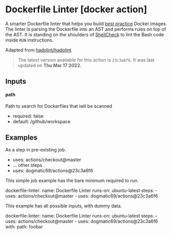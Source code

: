 <!-- NOTICE: Auto generated file! -->
# Dockerfile Linter [docker action]

A smarter Dockerfile linter that helps you build [best practice][] Docker
images. The linter is parsing the Dockerfile into an AST and performs rules
on top of the AST. It is standing on the shoulders of [ShellCheck][] to lint
the Bash code inside `RUN` instructions.

Adapted from [hadolint/hadolint](https://github.com/hadolint/hadolint)

[best practice]: https://dockr.ly/3cMOnq4
[ShellCheck]: https://github.com/koalaman/shellcheck


> The latest version available for this action is `23c3a6f6`. It was last
updated on **Thu Mar 17 2022**.

## Inputs

#### path

Path to search for Dockerfiles that iwll be scanned

- required: false
- default: /github/workspace


## Examples

As a step in pre-existing job.

  - uses: actions/checkout@master
  - ... other steps
  - uses: dogmatic69/actions@23c3a6f6


This simple job example has the bare minimum required to run.

  dockerfile-linter:
    name: Dockerfile Linter
    runs-on: ubuntu-latest
    steps:
      - uses: actions/checkout@master
      - uses: dogmatic69/actions@23c3a6f6

This example has all possible inputs, with dummy data.

  dockerfile-linter:
    name: Dockerfile Linter
      runs-on: ubuntu-latest
      steps:
        - uses: actions/checkout@master
        - uses: dogmatic69/actions@23c3a6f6
        with:
          path: foobar
